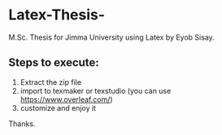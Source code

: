 # Latex-Thesis-
M.Sc. Thesis for Jimma University using Latex by Eyob Sisay.
 
 Steps to execute: 
 ----------------
 1. Extract the zip file
 2. import to texmaker or texstudio (you can use https://www.overleaf.com/)
 3. customize and enjoy it

Thanks.

